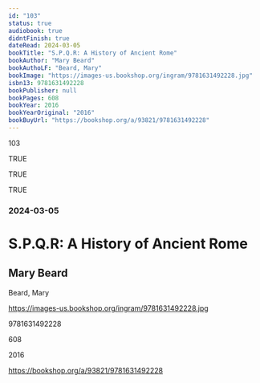 ```yaml
---
id: "103"
status: true
audiobook: true
didntFinish: true
dateRead: 2024-03-05
bookTitle: "S.P.Q.R: A History of Ancient Rome"
bookAuthor: "Mary Beard"
bookAuthoLF: "Beard, Mary"
bookImage: "https://images-us.bookshop.org/ingram/9781631492228.jpg"
isbn13: 9781631492228
bookPublisher: null
bookPages: 608
bookYear: 2016
bookYearOriginal: "2016"
bookBuyUrl: "https://bookshop.org/a/93821/9781631492228"
---
```

103

TRUE

TRUE

TRUE

### 2024-03-05

# S.P.Q.R: A History of Ancient Rome

## Mary Beard

Beard, Mary

https://images-us.bookshop.org/ingram/9781631492228.jpg

9781631492228

608

2016

https://bookshop.org/a/93821/9781631492228